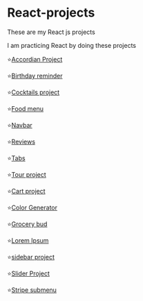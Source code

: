 # React-projects

These are my React js projects

I am practicing React by doing these projects

⭐[Accordian Project](https://accordian-react-project.netlify.app/)

⭐[Birthday reminder](https://birthday-reminder-reactjs-project.netlify.app/)

⭐[Cocktails project](https://cocktails-reactjs-project.netlify.app/)

⭐[Food menu](https://food-menu-react-project.netlify.app/)

⭐[Navbar](https://navbar-reactjs-project.netlify.app/)

⭐[Reviews](https://reviews-reactjs-project.netlify.app/)

⭐[Tabs](https://tabs-reactjs-project.netlify.app/)

⭐[Tour project](https://tours-react-js-project.netlify.app/)

⭐[Cart project](https://cart-reactjs-project.netlify.app/)

⭐[Color Generator](https://color-generator-react-js-project.netlify.app/)

⭐[Grocery bud](https://grocery-bud-reactjs-project.netlify.app/)

⭐[Lorem Ipsum](https://lorem-ipsum-reactjs-project.netlify.app/)

⭐[sidebar project](https://sidebar-reactjs-project.netlify.app/)

⭐[Slider Project](https://slider-reactjs-project.netlify.app/)

⭐[Stripe submenu](https://stripe-submenu-react-project.netlify.app/)
